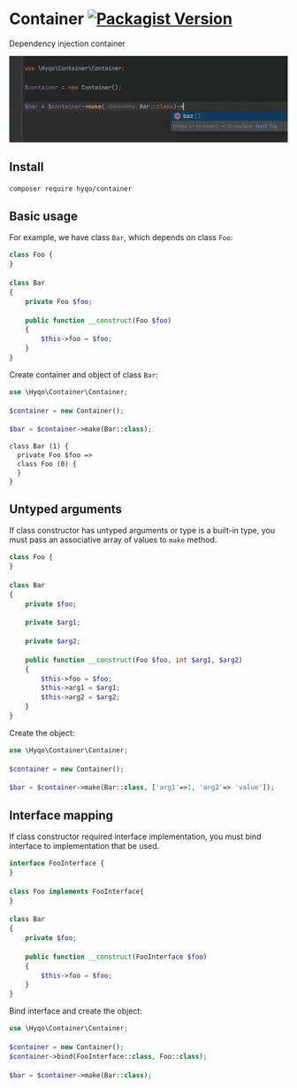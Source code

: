 # Container [![Packagist Version](https://img.shields.io/packagist/v/hyqo/container)](https://packagist.org/packages/hyqo/container)

Dependency injection container

<img alt="example" src="https://raw.githubusercontent.com/hyqo/assets/master/container/example.png" width="583">

## Install

```sh
composer require hyqo/container
```

## Basic usage

For example, we have class `Bar`, which depends on class `Foo`:

```php
class Foo {
}

class Bar
{
    private Foo $foo;

    public function __construct(Foo $foo)
    {
        $this->foo = $foo;
    }
}
```

Create container and object of class `Bar`:

```php
use \Hyqo\Container\Container;

$container = new Container();

$bar = $container->make(Bar::class);
```

```text
class Bar (1) {
  private Foo $foo =>
  class Foo (0) {
  }
}
```

## Untyped arguments

If class constructor has untyped arguments or type is a built-in type, you must pass an associative array of values to `make` method.

```php
class Foo {
}

class Bar
{
    private $foo;

    private $arg1;

    private $arg2;

    public function __construct(Foo $foo, int $arg1, $arg2)
    {
        $this->foo = $foo;
        $this->arg1 = $arg1;
        $this->arg2 = $arg2;
    }
}
```

Create the object:
```php
use \Hyqo\Container\Container;

$container = new Container();

$bar = $container->make(Bar::class, ['arg1'=>1, 'arg2'=> 'value']);
```

## Interface mapping

If class constructor required interface implementation, you must bind interface to implementation that be used.

```php
interface FooInterface {
}

class Foo implements FooInterface{
}

class Bar
{
    private $foo;

    public function __construct(FooInterface $foo)
    {
        $this->foo = $foo;
    }
}
```

Bind interface and create the object:

```php
use \Hyqo\Container\Container;

$container = new Container();
$container->bind(FooInterface::class, Foo::class);

$bar = $container->make(Bar::class);
```
